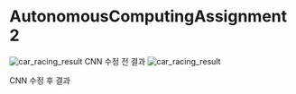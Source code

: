 # AutonomousComputingAssignment2
![car_racing_result](https://github.com/user-attachments/assets/31bcfe22-a238-4aa9-9b2c-4792c48e8266)
CNN 수정 전 결과
![car_racing_result](https://github.com/user-attachments/assets/019f95c0-c7c2-4fc2-9b7d-341b6f106624)

CNN 수정 후 결과
